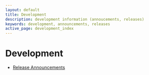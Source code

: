 ```yaml
---
layout: default
title: Development
description: development information (annoucements, releases)
keywords: development, announcements, releases
active_page: development_index
---
```



# Development <span class="glyphicon glyphicon-wrench"> </span>

* [Release Announcements](announce)
